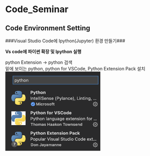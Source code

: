 # Code_Seminar

## Code Environment Setting

###Visual Studio Code에 Ipython(Jupyter) 환경 만들기###

**Vs code에 파이썬 확장 및 Ipython 실행**

python Extension -> python 검색  
밑에 보이는 python, python for VSCode, Python Extension Pack 설치  
<img src="images/python_extension.png" width="300" height="250">